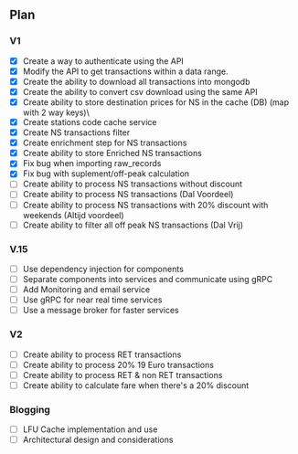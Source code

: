 ## Plan

### V1

- [X] Create a way to authenticate using the API
- [X] Modify the API to get transactions within a data range.
- [X] Create the ability to download all transactions into mongodb
- [X] Create the ability to convert csv download using the same API
- [X] Create ability to store destination prices for NS in the cache (DB) (map with 2 way keys)\
- [X] Create stations code cache service
- [X] Create NS transactions filter
- [X] Create enrichment step for NS transactions
- [X] Create ability to store Enriched NS transactions
- [X] Fix bug when importing raw_records
- [X] Fix bug with suplement/off-peak calculation
- [ ] Create ability to process NS transactions without discount
- [ ] Create ability to process NS transactions (Dal Voordeel)
- [ ] Create ability to process NS transactions with 20% discount with weekends (Altijd voordeel)
- [ ] Create ability to filter all off peak NS transactions (Dal Vrij)

### V.15
- [ ] Use dependency injection for components
- [ ] Separate components into services and communicate using gRPC
- [ ] Add Monitoring and email service
- [ ] Use gRPC for near real time services
- [ ] Use a message broker for faster services

### V2
- [ ] Create ability to process RET transactions
- [ ] Create ability to process 20% 19 Euro transactions
- [ ] Create ability to process RET & non RET transactions
- [ ] Create ability to calculate fare when there's a 20% discount 

### Blogging

- [ ] LFU Cache implementation and use
- [ ] Architectural design and considerations